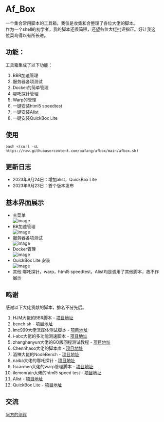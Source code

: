 # Af_Box
一个集合常用脚本的工具箱，我仅是收集和合整理了各位大佬的脚本。  
作为一个shell的初学者，我的脚本还很简陋，还望各位大佬批评指正。好让我这位菜鸟得以有所长进。
## 功能：  
工具箱集成了以下功能：
1. BBR加速管理
2. 服务器各项测试
3. Docker的简单管理
4. 哪吒探针管理
5. Warp的管理
6. 一键安装html5 speedtest
7. 一键安装Alist
8. 一键安装QuickBox Lite
## 使用
```
bash <(curl -sL https://raw.githubusercontent.com/aafang/afbox/main/afbox.sh)
```
## 更新日志
- 2023年9月24日：增加alist，QuickBox Lite
- 2023年9月23日：首个版本发布
## 基本界面展示
- 主菜单  
![image](https://github.com/aafang/afbox/assets/145802153/f0e0a4c5-fe45-4561-84b4-bae718f42b2e)
- BB加速管理  
![image](https://github.com/aafang/afbox/assets/145802153/1cdf8044-f52b-4d6a-93ad-999ed95e1b4d)
- 服务器各项测试  
![image](https://github.com/aafang/afbox/assets/145802153/cf33f8ec-210d-49de-b171-08bbf3183008)
- Docker管理  
![image](https://github.com/aafang/afbox/assets/145802153/913e7f31-adf1-44eb-91c5-5b5111d1b4f1)
- QuickBox Lite 安装  
![image](https://github.com/aafang/afbox/assets/145802153/ae784ba2-4f24-414a-8fd9-8a57e0f7f32f)
- 其他
哪吒探针，warp，html5 speedtest，Alist均是调用了其他脚本，故不作展示
## 鸣谢
感谢以下大佬贡献的脚本，排名不分先后。  
1. HJM大佬的BBR脚本 - [项目地址](https://blog.ylx.me/archives/783.html)
2. bench.sh - [项目地址](https://bench.sh/)
3. lmc999大佬流媒体测试脚本 - [项目地址](https://github.com/lmc999/RegionRestrictionCheck)
4. i-abc大佬的多功能测速脚本 - [项目地址](https://github.com/i-abc/Speedtest)
5. zhanghanyun大佬的GO版回程测试教程 - [项目地址](https://github.com/zhanghanyun/backtrace)
6. Chennhaoo大佬的脚本库 - [项目地址](https://github.com/Chennhaoo/Shell_Bash)
7. 酒神大佬的NodeBench - [项目地址](https://www.nodeseek.com/post-11619-1)
8. naiba大佬的哪吒探针 - [项目地址](https://github.com/naiba/nezha)
9. fscarmen大佬的warp管理脚本 - [项目地址](https://gitlab.com/fscarmen/warp)
10. ilemonrain大佬的html5 speed test - [项目地址](https://hub.docker.com/r/ilemonrain/html5-speedtest/#!)
11. Alist - [项目地址](https://github.com/alist-org/alist)
12. QuickBox Lite - [项目地址](https://wiki.ptbox.dev/zh-Hans/)
## 交流
[阿方的测评](https://t.me/afangcp)

